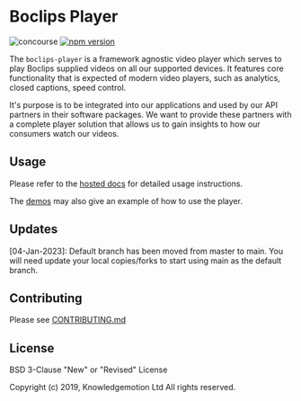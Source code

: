 # Boclips Player

![concourse](https://concourse.devboclips.net/api/v1/teams/main/pipelines/boclips-player/jobs/test/badge)
[![npm version](https://badge.fury.io/js/boclips-player.svg)](https://www.npmjs.com/package/boclips-player)

The `boclips-player` is a framework agnostic video player which serves to play Boclips supplied videos on all our supported devices.
It features core functionality that is expected of modern video players, such as analytics, closed captions, speed control.

It's purpose is to be integrated into our applications and used by our API partners in their software packages. We want
to provide these partners with a complete player solution that allows us to gain insights to how our consumers watch our videos.

## Usage
Please refer to the [hosted docs](https://docs.boclips.com/docs/player-guide.html) for detailed usage instructions.

The [demos](./demo) may also give an example of how to use the player. 

## Updates

[04-Jan-2023]: Default branch has been moved from master to main.
You will need update your local copies/forks to start using main as the default branch.

## Contributing

Please see [CONTRIBUTING.md](./CONTRIBUTING.md)

## License

BSD 3-Clause "New" or "Revised" License

Copyright (c) 2019, Knowledgemotion Ltd All rights reserved.
